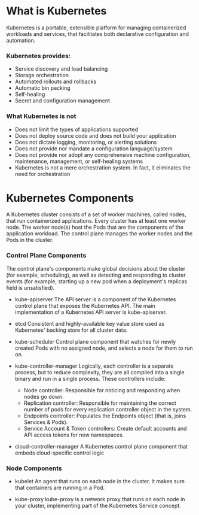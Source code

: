 # What is Kubernetes
Kubernetes is a portable, extensible platform for managing containerized workloads and services,
that facilitates both declarative configuration and automation.

### Kubernetes provides:
- Service discovery and load balancing
- Storage orchestration
- Automated rollouts and rollbacks
- Automatic bin packing
- Self-healing
- Secret and configuration management

### What Kubernetes is not
- Does not limit the types of applications supported
- Does not deploy source code and does not build your application
- Does not dictate logging, monitoring, or alerting solutions
- Does not provide nor mandate a configuration language/system
- Does not provide nor adopt any comprehensive machine configuration, maintenance, management, or self-healing systems
- Kubernetes is not a mere orchestration system. In fact, it eliminates the need for orchestration

# Kubernetes Components

A Kubernetes cluster consists of a set of worker machines, called nodes, that run containerized applications.
Every cluster has at least one worker node. The worker node(s) host the Pods that are the components of the application workload.
The control plane manages the worker nodes and the Pods in the cluster.

### Control Plane Components
The control plane's components make global decisions about the cluster (for example, scheduling),
as well as detecting and responding to cluster events
(for example, starting up a new pod when a deployment's replicas field is unsatisfied).

- kube-apiserver
    The API server is a component of the Kubernetes control plane that exposes the Kubernetes API.
    The main implementation of a Kubernetes API server is kube-apiserver.

- etcd
    Consistent and highly-available key value store used as Kubernetes' backing store for all cluster data.

- kube-scheduler
    Control plane component that watches for newly created Pods with no assigned node, and selects a node for them to run on.

- kube-controller-manager
    Logically, each controller is a separate process, but to reduce complexity,
    they are all compiled into a single binary and run in a single process.
    These controllers include:

    - Node controller: Responsible for noticing and responding when nodes go down.
    - Replication controller: Responsible for maintaining the correct number of pods for every replication controller object in the system.
    - Endpoints controller: Populates the Endpoints object (that is, joins Services & Pods).
    - Service Account & Token controllers: Create default accounts and API access tokens for new namespaces.

- cloud-controller-manager
    A Kubernetes control plane component that embeds cloud-specific control logic

### Node Components

- kubelet
    An agent that runs on each node in the cluster. It makes sure that containers are running in a Pod.

- kube-proxy
    kube-proxy is a network proxy that runs on each node in your cluster, implementing part of the Kubernetes Service concept.